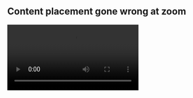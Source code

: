 ## Content placement gone wrong at zoom
<video class="stretch" controls type="video/mp4" src="/media/content-placement.mp4">[A video of content placement gone wrong](https://www.youtube.com/watch?v=4IbpQld5J_0)</video>